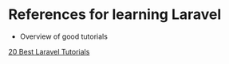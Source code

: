 # References for learning Laravel

* Overview of good tutorials

[20 Best Laravel Tutorials](https://kinsta.com/blog/laravel-tutorial/)